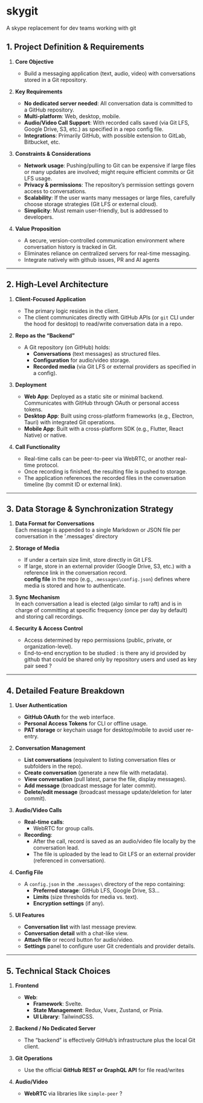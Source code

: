 # skygit
A skype replacement for dev teams working with git

## 1. **Project Definition & Requirements**

1. **Core Objective**  
   - Build a messaging application (text, audio, video) with conversations stored in a Git repository.  

2. **Key Requirements**  
   - **No dedicated server needed**: All conversation data is committed to a GitHub repository.  
   - **Multi-platform**: Web, desktop, mobile.  
   - **Audio/Video Call Support**: With recorded calls saved (via Git LFS, Google Drive, S3, etc.) as specified in a repo config file.  
   - **Integrations**: Primarily GitHub, with possible extension to GitLab, Bitbucket, etc.

3. **Constraints & Considerations**  
   - **Network usage**: Pushing/pulling to Git can be expensive if large files or many updates are involved; might require efficient commits or Git LFS usage.  
   - **Privacy & permissions**: The repository’s permission settings govern access to conversations.  
   - **Scalability**: If the user wants many messages or large files, carefully choose storage strategies (Git LFS or external cloud).  
   - **Simplicity**: Must remain user-friendly, but is addressed to developers.  

4. **Value Proposition**  
   - A secure, version-controlled communication environment where conversation history is tracked in Git.  
   - Eliminates reliance on centralized servers for real-time messaging.
   - Integrate natively with github issues, PR and AI agents

---

## 2. **High-Level Architecture**

1. **Client-Focused Application**  
   - The primary logic resides in the client.  
   - The client communicates directly with GitHub APIs (or `git` CLI under the hood for desktop) to read/write conversation data in a repo.

2. **Repo as the “Backend”**  
   - A Git repository (on GitHub) holds:  
     - **Conversations** (text messages) as structured files.  
     - **Configuration** for audio/video storage.  
     - **Recorded media** (via Git LFS or external providers as specified in a config).  

3. **Deployment**  
   - **Web App**: Deployed as a static site or minimal backend. Communicates with GitHub through OAuth or personal access tokens.  
   - **Desktop App**: Built using cross-platform frameworks (e.g., Electron, Tauri) with integrated Git operations.  
   - **Mobile App**: Built with a cross-platform SDK (e.g., Flutter, React Native) or native.  

4. **Call Functionality**  
   - Real-time calls can be peer-to-peer via WebRTC, or another real-time protocol.  
   - Once recording is finished, the resulting file is pushed to storage.  
   - The application references the recorded files in the conversation timeline (by commit ID or external link).  

---

## 3. **Data Storage & Synchronization Strategy**

1. **Data Format for Conversations**  
   Each message is appended to a single Markdown or JSON file per conversation in the '.messages' directory  

2. **Storage of Media**  
   - If under a certain size limit, store directly in Git LFS.  
   - If large, store in an external provider (Google Drive, S3, etc.) with a reference link in the conversation record.  
   **config file** in the repo (e.g., `.messages\config.json`) defines where media is stored and how to authenticate.

3. **Sync Mechanism**  
   In each conversation a lead is elected (algo similar to raft) and is in charge of committing at specific frequency (once per day by default) and storing call recordings.

4. **Security & Access Control**  
   - Access determined by repo permissions (public, private, or organization-level).  
   - End-to-end encryption to be studied : is there any id provided by github that could be shared only by repository users and used as key pair seed ?  

---

## 4. **Detailed Feature Breakdown**

1. **User Authentication**  
   - **GitHub OAuth** for the web interface.  
   - **Personal Access Tokens** for CLI or offline usage.  
   - **PAT storage** or keychain usage for desktop/mobile to avoid user re-entry.

2. **Conversation Management**  
   - **List conversations** (equivalent to listing conversation files or subfolders in the repo).  
   - **Create conversation** (generate a new file with metadata).  
   - **View conversation** (pull latest, parse the file, display messages).  
   - **Add message** (broadcast message for later commit).  
   - **Delete/edit message** (broadcast message update/deletion for later commit).

3. **Audio/Video Calls**  
   - **Real-time calls**:  
     - WebRTC for group calls.    
   - **Recording**:  
     - After the call, record is saved as an audio/video file locally by the conversation lead.  
     - The file is uploaded by the lead to Git LFS or an external provider (referenced in conversation).  

4. **Config File**  
   - A `config.json` in the `.messages\` directory of the repo containing:  
     - **Preferred storage**: GitHub LFS, Google Drive, S3…  
     - **Limits** (size thresholds for media vs. text).  
     - **Encryption settings** (if any).  

5. **UI Features**  
   - **Conversation list** with last message preview.  
   - **Conversation detail** with a chat-like view.  
   - **Attach file** or record button for audio/video.  
   - **Settings** panel to configure user Git credentials and provider details.

---

## 5. **Technical Stack Choices**

1. **Frontend**  
   - **Web**:  
     - **Framework**: Svelte.  
     - **State Management**: Redux, Vuex, Zustand, or Pinia.  
     - **UI Library**: TailwindCSS.  

2. **Backend / No Dedicated Server**  
   - The “backend” is effectively GitHub’s infrastructure plus the local Git client.

3. **Git Operations**  
   - Use the official **GitHub REST or GraphQL API** for file read/writes  
  

4. **Audio/Video**  
   - **WebRTC** via libraries like `simple-peer` ?
